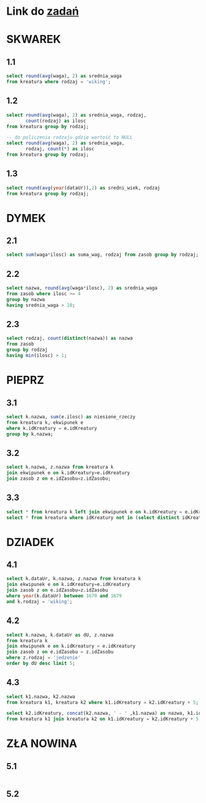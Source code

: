 # Link do [zadań](https://github.com/kropiak/bazy_inf/blob/main/lab_07/lab_07.pdf)

# SKWAREK

## 1.1
```SQL
select round(avg(waga), 2) as srednia_waga
from kreatura where rodzaj = 'wiking';
```

## 1.2
```SQL
select round(avg(waga), 2) as srednia_waga, rodzaj,
       count(rodzaj) as ilosc
from kreatura group by rodzaj;

-- do policzenia rodzaju gdzie wartość to NULL
select round(avg(waga), 2) as srednia_waga,
       rodzaj, count(*) as ilosc
from kreatura group by rodzaj;
```

## 1.3
```SQL
select round(avg(year(dataUr)),2) as sredni_wiek, rodzaj
from kreatura group by rodzaj;
```

# DYMEK

## 2.1
```SQL
select sum(waga*ilosc) as suma_wag, rodzaj from zasob group by rodzaj;
```

## 2.2
```SQL
select nazwa, round(avg(waga*ilosc), 2) as srednia_waga
from zasob where ilosc >= 4
group by nazwa
having srednia_waga > 10;
```

## 2.3
```SQL
select rodzaj, count(distinct(nazwa)) as nazwa
from zasob
group by rodzaj
having min(ilosc) > 1;
```

# PIEPRZ

## 3.1
```SQL
select k.nazwa, sum(e.ilosc) as niesione_rzeczy
from kreatura k, ekwipunek e
where k.idKreatury = e.idKreatury
group by k.nazwa;
```

## 3.2
```SQL
select k.nazwa, z.nazwa from kreatura k
join ekwipunek e on k.idKreatury=e.idKreatury
join zasob z on e.idZasobu=z.idZasobu;
```

## 3.3
```SQL
select * from kreatura k left join ekwipunek e on k.idKreatury = e.idKreatury where e.idKreatury is NULL;
select * from kreatura where idKreatury not in (select distinct idKreatury from ekwipunek where idKreatury is not null);
```

# DZIADEK

## 4.1
```SQL
select k.dataUr, k.nazwa, z.nazwa from kreatura k
join ekwipunek e on k.idKreatury=e.idKreatury
join zasob z on e.idZasobu=z.idZasobu
where year(k.dataUr) between 1670 and 1679
and k.rodzaj = 'wiking';
```

## 4.2
```SQL
select k.nazwa, k.dataUr as dU, z.nazwa
from kreatura k
join ekwipunek e on k.idKreatury = e.idKreatury
join zasob z on e.idZasobu = z.idZasobu
where z.rodzaj = 'jedzenie'
order by dU desc limit 5;
```

## 4.3
```SQL
select k1.nazwa, k2.nazwa
from kreatura k1, kreatura k2 where k1.idKreatury = k2.idKreatury + 5;

select k2.idKreatury, concat(k2.nazwa, ' - ' ,k1.nazwa) as nazwa, k1.idKreatury
from kreatura k1 join kreatura k2 on k1.idKreatury = k2.idKreatury + 5;
```

# ZŁA NOWINA

## 5.1
```SQL
```

## 5.2
```SQL
```
